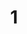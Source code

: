 ---
layout: painting
title: 1
image: /images/paintings/paper/JRB Web 10-min.jpg
dimensions: 1500mm x 1500mm
media: Paper
group: Paper
---